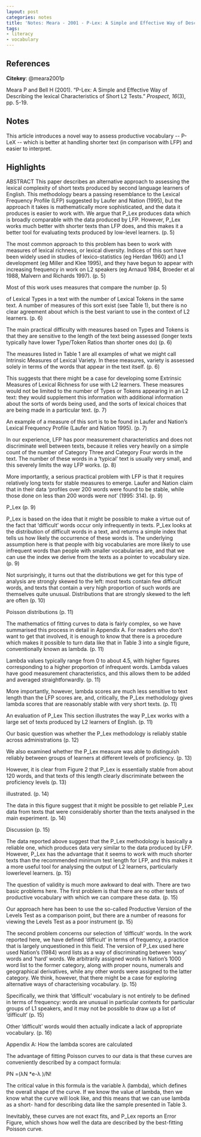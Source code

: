 ```yaml
---
layout: post
categories: notes
title: 'Notes: Meara - 2001 - P-Lex: A Simple and Effective Way of Describing the lexical Characteristics of Short L2 Tests.'
tags:
- literacy
- vocabulary
---
```


## References

**Citekey**: @meara2001p

Meara P and Bell H (2001). “P-Lex: A Simple and Effective Way of
Describing the lexical Characteristics of Short L2 Tests.” _Prospect_,
*16*(3), pp. 5-19.

## Notes

This article introduces a novel way to assess productive vocabulary -- P-LeX -- which is better at handling shorter text (in comparison with LFP) and easier to interpret.

## Highlights


ABSTRACT This paper describes an alternative approach to assessing the lexical complexity of short texts produced by second language learners of English. This methodology bears a passing resemblance to the Lexical Frequency Profile (LFP) suggested by Laufer and Nation (1995), but the approach it takes is mathematically more sophisticated, and the data it produces is easier to work with. We argue that P_Lex produces data which is broadly comparable with the data produced by LFP. However, P_Lex works much better with shorter texts than LFP does, and this makes it a better tool for evaluating texts produced by low-level learners. (p. 5)

The most common approach to this problem has been to work with measures of lexical richness, or lexical diversity. Indices of this sort have been widely used in studies of lexico-statistics (eg Herdan 1960) and L1 development (eg Miller and Klee 1995), and they have begun to appear with increasing frequency in work on L2 speakers (eg Arnaud 1984, Broeder et al 1988, Malvern and Richards 1997). (p. 5)

Most of this work uses measures that compare the number (p. 5)

of Lexical Types in a text with the number of Lexical Tokens in the same text. A number of measures of this sort exist (see Table 1), but there is no clear agreement about which is the best variant to use in the context of L2 learners. (p. 6)

The main practical difficulty with measures based on Types and Tokens is that they are sensitive to the length of the text being assessed (longer texts typically have lower Type/Token Ratios than shorter ones do) (p. 6)

The measures listed in Table 1 are all examples of what we might call Intrinsic Measures of Lexical Variety. In these measures, variety is assessed solely in terms of the words that appear in the text itself. (p. 6)

This suggests that there might be a case for developing some Extrinsic Measures of Lexical Richness for use with L2 learners. These measures would not be limited to the number of Types or Tokens appearing in an L2 text: they would supplement this information with additional information about the sorts of words being used, and the sorts of lexical choices that are being made in a particular text. (p. 7)

An example of a measure of this sort is to be found in Laufer and Nation’s Lexical Frequency Profile (Laufer and Nation 1995). (p. 7)

In our experience, LFP has poor measurement characteristics and does not discriminate well between texts, because it relies very heavily on a simple count of the number of Category Three and Category Four words in the text. The number of these words in a ‘typical’ text is usually very small, and this severely limits the way LFP works. (p. 8)

More importantly, a serious practical problem with LFP is that it requires relatively long texts for stable measures to emerge. Laufer and Nation claim that in their data ‘profiles over 200 words were found to be stable, while those done on less than 200 words were not’ (1995: 314). (p. 9)

P_Lex (p. 9)

P_Lex is based on the idea that it might be possible to make a virtue out of the fact that ‘difficult’ words occur only infrequently in texts. P_Lex looks at the distribution of difficult words in a text, and returns a simple index that tells us how likely the occurrence of these words is. The underlying assumption here is that people with big vocabularies are more likely to use infrequent words than people with smaller vocabularies are, and that we can use the index we derive from the texts as a pointer to vocabulary size. (p. 9)

Not surprisingly, it turns out that the distributions we get for this type of analysis are strongly skewed to the left: most texts contain few difficult words, and texts that contain a very high proportion of such words are themselves quite unusual. Distributions that are strongly skewed to the left are often (p. 10)

Poisson distributions (p. 11)

The mathematics of fitting curves to data is fairly complex, so we have summarised this process in detail in Appendix A. For readers who don’t want to get that involved, it is enough to know that there is a procedure which makes it possible to turn data like that in Table 3 into a single figure, conventionally known as lambda. (p. 11)

Lambda values typically range from 0 to about 4.5, with higher figures corresponding to a higher proportion of infrequent words. Lambda values have good measurement characteristics, and this allows them to be added and averaged straightforwardly. (p. 11)

More importantly, however, lambda scores are much less sensitive to text length than the LFP scores are, and, critically, the P_Lex methodology gives lambda scores that are reasonably stable with very short texts. (p. 11)

An evaluation of P_Lex This section illustrates the way P_Lex works with a large set of texts produced by L2 learners of English. (p. 11)

Our basic question was whether the P_Lex methodology is reliably stable across administrations (p. 12)

We also examined whether the P_Lex measure was able to distinguish reliably between groups of learners at different levels of proficiency. (p. 13)

However, it is clear from Figure 2 that P_Lex is essentially stable from about 120 words, and that texts of this length clearly discriminate between the proficiency levels (p. 13)

illustrated. (p. 14)

The data in this figure suggest that it might be possible to get reliable P_Lex data from texts that were considerably shorter than the texts analysed in the main experiment. (p. 14)

Discussion (p. 15)

The data reported above suggest that the P_Lex methodology is basically a reliable one, which produces data very similar to the data produced by LFP. However, P_Lex has the advantage that it seems to work with much shorter texts than the recommended minimum test length for LFP, and this makes it a more useful tool for analysing the output of L2 learners, particularly lowerlevel learners. (p. 15)

The question of validity is much more awkward to deal with. There are two basic problems here. The first problem is that there are no other tests of productive vocabulary with which we can compare these data. (p. 15)

Our approach here has been to use the so-called Productive Version of the Levels Test as a comparison point, but there are a number of reasons for viewing the Levels Test as a poor instrument (p. 15)

The second problem concerns our selection of ‘difficult’ words. In the work reported here, we have defined ‘difficult’ in terms of frequency, a practice that is largely unquestioned in this field. The version of P_Lex used here used Nation’s (1984) word lists as a way of discriminating between ‘easy’ words and ‘hard’ words. We arbitrarily assigned words in Nation’s 1000 word list to the former category, along with proper nouns, numerals and geographical derivatives, while any other words were assigned to the latter category. We think, however, that there might be a case for exploring alternative ways of characterising vocabulary. (p. 15)

Specifically, we think that ‘difficult’ vocabulary is not entirely to be defined in terms of frequency: words are unusual in particular contexts for particular groups of L1 speakers, and it may not be possible to draw up a list of ‘difficult’ (p. 15)

Other ‘difficult’ words would then actually indicate a lack of appropriate vocabulary. (p. 16)

Appendix A: How the lambda scores are calculated

The advantage of fitting Poisson curves to our data is that these curves are conveniently described by a compact formula:

PN =(λN *e-λ )/N!

The critical value in this formula is the variable λ (lambda), which defines the overall shape of the curve. If we know the value of lambda, then we know what the curve will look like, and this means that we can use lambda as a short- hand for describing data like the sample presented in Table 3.

Inevitably, these curves are not exact fits, and P_Lex reports an Error Figure, which shows how well the data are described by the best-fitting Poisson curve.
